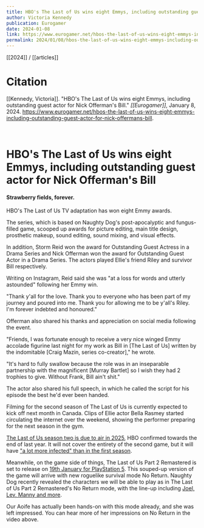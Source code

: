 ```yaml
---
title: HBO's The Last of Us wins eight Emmys, including outstanding guest actor for Nick Offerman's Bill
author: Victoria Kennedy
publication: Eurogamer
date: 2024-01-08
link: https://www.eurogamer.net/hbos-the-last-of-us-wins-eight-emmys-including-outstanding-guest-actor-for-nick-offermans-bill
permalink: 2024/01/08/hbos-the-last-of-us-wins-eight-emmys-including-outstanding-guest-actor-for-nick-offermans-bill
---
```


[[2024]] / [[articles]]

# Citation

[[Kennedy, Victoria]]. "HBO's The Last of Us wins eight Emmys, including outstanding guest actor for Nick Offerman's Bill." *[[Eurogamer]]*, January 8, 2024. <https://www.eurogamer.net/hbos-the-last-of-us-wins-eight-emmys-including-outstanding-guest-actor-for-nick-offermans-bill>.

<br>

# HBO's The Last of Us wins eight Emmys, including outstanding guest actor for Nick Offerman's Bill

#### Strawberry fields, forever.

HBO's The Last of Us TV adaptation has won eight Emmy awards.

The series, which is based on Naughty Dog's post-apocalyptic and fungus-filled game, scooped up awards for picture editing, main title design, prosthetic makeup, sound editing, sound mixing, and visual effects.

In addition, Storm Reid won the award for Outstanding Guest Actress in a Drama Series and Nick Offerman won the award for Outstanding Guest Actor in a Drama Series. The actors played Ellie's friend Riley and survivor Bill respectively.

Writing on Instagram, Reid said she was "at a loss for words and utterly astounded" following her Emmy win.

"Thank y'all for the love. Thank you to everyone who has been part of my journey and poured into me. Thank you for allowing me to be y'all's Riley. I'm forever indebted and honoured."

Offerman also shared his thanks and appreciation on social media following the event.

"Friends, I was fortunate enough to receive a very nice winged Emmy accolade figurine last night for my work as Bill in [The Last of Us] written by the indomitable [Craig Mazin, series co-creator]," he wrote.

"It's hard to fully swallow because the role was in an inseparable partnership with the magnificent [Murray Bartlet] so I wish they had 2 trophies to give. Without Frank, Bill ain't shit."

The actor also shared his full speech, in which he called the script for his episode the best he'd ever been handed.

Filming for the second season of The Last of Us is currently expected to kick off next month in Canada. Clips of Ellie actor Bella Rasmey started circulating the internet over the weekend, showing the performer preparing for the next season in the gym.

[The Last of Us season two is due to air in 2025](https://www.eurogamer.net/the-last-of-us-season-two-now-confirmed-for-2025-release), HBO confirmed towards the end of last year. It will not cover the entirety of the second game, but it will have ["a lot more infected" than in the first season](https://www.eurogamer.net/the-last-of-us-showrunners-promise-a-lot-more-infected-next-season).

Meanwhile, on the game side of things, The Last of Us Part 2 Remastered is set to release on [19th January for PlayStation 5](https://www.eurogamer.net/the-last-of-us-part-2-is-getting-a-playstation-5-remaster-in-january). This souped-up version of the game will arrive with new roguelike survival mode No Return. Naughty Dog recently revealed the characters we will be able to play as in The Last of Us Part 2 Remastered's No Return mode, with the line-up including [Joel, Lev, Manny and more](https://www.eurogamer.net/the-last-of-us-part-2-remastered-no-return-line-up-revealed).

Our Aoife has actually been hands-on with this mode already, and she was left impressed. You can hear more of her impressions on No Return in the video above.